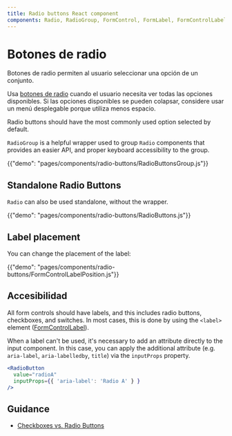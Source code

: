 ```yaml
---
title: Radio buttons React component
components: Radio, RadioGroup, FormControl, FormLabel, FormControlLabel
---
```


# Botones de radio

<p class="description">Botones de radio permiten al usuario seleccionar una opción de un conjunto.</p>

Usa [botones de radio](https://material.io/design/components/selection-controls.html#radio-buttons) cuando el usuario necesita ver todas las opciones disponibles. Si las opciones disponibles se pueden colapsar, considere usar un menú desplegable porque utiliza menos espacio.

Radio buttons should have the most commonly used option selected by default.

`RadioGroup` is a helpful wrapper used to group `Radio` components that provides an easier API, and proper keyboard accessibility to the group.

{{"demo": "pages/components/radio-buttons/RadioButtonsGroup.js"}}

## Standalone Radio Buttons

`Radio` can also be used standalone, without the wrapper.

{{"demo": "pages/components/radio-buttons/RadioButtons.js"}}

## Label placement

You can change the placement of the label:

{{"demo": "pages/components/radio-buttons/FormControlLabelPosition.js"}}

## Accesibilidad

All form controls should have labels, and this includes radio buttons, checkboxes, and switches. In most cases, this is done by using the `<label>` element ([FormControlLabel](/api/form-control-label/)).

When a label can't be used, it's necessary to add an attribute directly to the input component. In this case, you can apply the additional attribute (e.g. `aria-label`, `aria-labelledby`, `title`) via the `inputProps` property.

```jsx
<RadioButton
  value="radioA"
  inputProps={{ 'aria-label': 'Radio A' } }
/>
```

## Guidance

- [Checkboxes vs. Radio Buttons](https://www.nngroup.com/articles/checkboxes-vs-radio-buttons/)